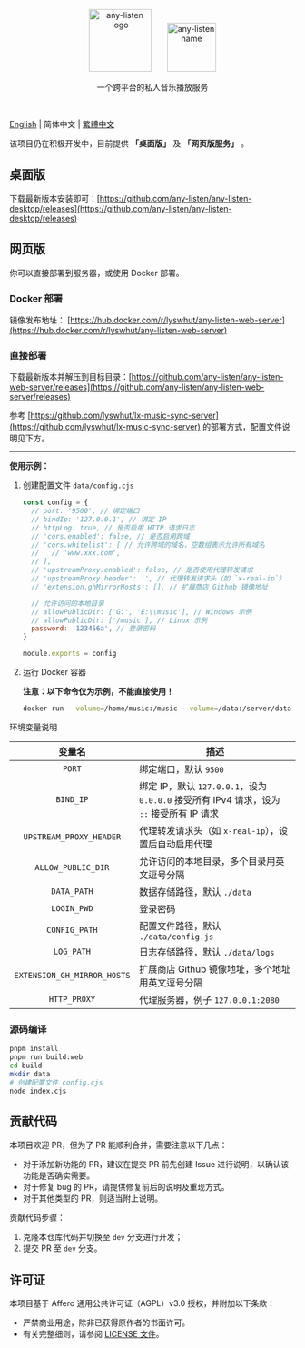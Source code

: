 <p align="center"><a href="https://github.com/any-listen/any-listen"><img height="110" src="./images/header-logo.svg" alt="any-listen logo"></a>&nbsp;&nbsp;&nbsp;&nbsp;&nbsp;&nbsp;&nbsp;<a href="https://github.com/any-listen/any-listen"><img height="86" src="./images/header-name.svg" alt="any-listen name"></a></p>

<p align="center">一个跨平台的私人音乐播放服务</p>

<br />

[English](../README.md) | 简体中文 | [繁體中文](README_zh-tw.md)

该项目仍在积极开发中，目前提供 **「桌面版」** 及 **「网页版服务」** 。

## 桌面版

下载最新版本安装即可：[https://github.com/any-listen/any-listen-desktop/releases](https://github.com/any-listen/any-listen-desktop/releases)

## 网页版

你可以直接部署到服务器，或使用 Docker 部署。

### Docker 部署

镜像发布地址： [https://hub.docker.com/r/lyswhut/any-listen-web-server](https://hub.docker.com/r/lyswhut/any-listen-web-server)

### 直接部署

下载最新版本并解压到目标目录：[https://github.com/any-listen/any-listen-web-server/releases](https://github.com/any-listen/any-listen-web-server/releases)

参考 [https://github.com/lyswhut/lx-music-sync-server](https://github.com/lyswhut/lx-music-sync-server) 的部署方式，配置文件说明见下方。

---

**使用示例：**

1. 创建配置文件 `data/config.cjs`

    ```js
    const config = {
      // port: '9500', // 绑定端口
      // bindIp: '127.0.0.1', // 绑定 IP
      // httpLog: true, // 是否启用 HTTP 请求日志
      // 'cors.enabled': false, // 是否启用跨域
      // 'cors.whitelist': [ // 允许跨域的域名，空数组表示允许所有域名
      //   // 'www.xxx.com',
      // ],
      // 'upstreamProxy.enabled': false, // 是否使用代理转发请求
      // 'upstreamProxy.header': '', // 代理转发请求头（如 `x-real-ip`）
      // 'extension.ghMirrorHosts': [], // 扩展商店 Github 镜像地址

      // 允许访问的本地目录
      // allowPublicDir: ['G:', 'E:\\music'], // Windows 示例
      // allowPublicDir: ['/music'], // Linux 示例
      password: '123456a', // 登录密码
    }

    module.exports = config
    ```

2. 运行 Docker 容器

    **注意：以下命令仅为示例，不能直接使用！**

    ```bash
    docker run --volume=/home/music:/music --volume=/data:/server/data -p 8080:9500 -d test:latest
    ```

环境变量说明

|           变量名            | 描述                                                                                     |
| :-------------------------: | ---------------------------------------------------------------------------------------- |
|           `PORT`            | 绑定端口，默认 `9500`                                                                    |
|          `BIND_IP`          | 绑定 IP，默认 `127.0.0.1`，设为 `0.0.0.0` 接受所有 IPv4 请求，设为 `::` 接受所有 IP 请求 |
|   `UPSTREAM_PROXY_HEADER`   | 代理转发请求头（如 `x-real-ip`），设置后自动启用代理                                     |
|     `ALLOW_PUBLIC_DIR`      | 允许访问的本地目录，多个目录用英文逗号分隔                                               |
|         `DATA_PATH`         | 数据存储路径，默认 `./data`                                                              |
|         `LOGIN_PWD`         | 登录密码                                                                                 |
|        `CONFIG_PATH`        | 配置文件路径，默认 `./data/config.js`                                                    |
|         `LOG_PATH`          | 日志存储路径，默认 `./data/logs`                                                         |
| `EXTENSION_GH_MIRROR_HOSTS` | 扩展商店 Github 镜像地址，多个地址用英文逗号分隔                                         |
|        `HTTP_PROXY`         | 代理服务器，例子 `127.0.0.1:2080`                                                        |

### 源码编译

```bash
pnpm install
pnpm run build:web
cd build
mkdir data
# 创建配置文件 config.cjs
node index.cjs
```

## 贡献代码

本项目欢迎 PR，但为了 PR 能顺利合并，需要注意以下几点：

- 对于添加新功能的 PR，建议在提交 PR 前先创建 Issue 进行说明，以确认该功能是否确实需要。
- 对于修复 bug 的 PR，请提供修复前后的说明及重现方式。
- 对于其他类型的 PR，则适当附上说明。

贡献代码步骤：

1. 克隆本仓库代码并切换至 `dev` 分支进行开发；
2. 提交 PR 至 `dev` 分支。

## 许可证

本项目基于 Affero 通用公共许可证（AGPL）v3.0 授权，并附加以下条款：

- 严禁商业用途，除非已获得原作者的书面许可。
- 有关完整细则，请参阅 [LICENSE 文件](../LICENSE)。
